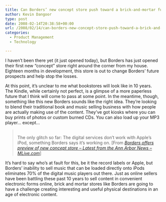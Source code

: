 ```yaml
---
title: Can Borders’ new concept store push toward a brick-and-mortar future?
author: Kevin Dangoor
type: post
date: 2008-02-14T20:38:58+00:00
url: /2008/02/14/can-borders-new-concept-store-push-toward-a-brick-and-mortar-future/
categories:
  - Product Management
  - Technology

---
```

I haven&#8217;t been there yet (it just opened today), but Borders has just opened their first new &#8220;concept&#8221; store right around the corner from my house. Eighteen months in development, this store is out to change Borders&#8217; future prospects and help stop the losses.

At this point, it&#8217;s unclear to me what bookstores will look like in 10 years. The Kindle, while certainly not perfect, is a glimpse of a more paperless future that I think will come to pass at some point. In the meantime, though, something like this new Borders sounds like the right idea. They&#8217;re looking to blend their traditional book and music selling business with how people are actually making use of the content. They&#8217;ve got kiosks where you can buy prints of photos or custom burned CDs. You can also load up your MP3 player&#8230; except&#8230;

<blockquote cite="http://blog.mlive.com/annarbornews/2008/02/borders_offers_preview_of_new.html">
  <p>
    <br /> The only glitch so far: The digital services don&#8217;t work with Apple&#8217;s iPod, something Borders says it&#8217;s working on. [From <a href="http://blog.mlive.com/annarbornews/2008/02/borders_offers_preview_of_new.html"><cite>Borders offers preview of new concept store &#8211; Latest from the Ann Arbor News &#8211; MLive.com</cite></a>]
  </p>
</blockquote>

It&#8217;s hard to say who&#8217;s at fault for this, be it the record labels or Apple, but Borders&#8217; inability to sell music that can be loaded directly onto iPods eliminates 70% of the digital music players out there. Just as online sellers have been battling these past 10 years to sell content in convenient electronic forms online, brick and mortar stores like Borders are going to have a challenge creating interesting and useful physical destinations in an age of electronic content.